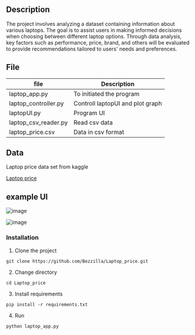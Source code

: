 ## Description

The project involves analyzing a dataset containing information about various laptops. The goal is to assist users in making informed decisions 
when choosing between different laptop options. Through data analysis, key factors such as performance, price, brand, and others will be evaluated to provide recommendations tailored to users' needs and preferences.

## File
| file              | Description                                                                        |
|-------------------|------------------------------------------------------------------------------------|
| laptop_app.py    | To initiated the program                                       |
| laptop_controller.py | Controll laptopUI and plot graph                                       |
| laptopUI.py          | Program UI                                                  |
| laptop_csv_reader.py  | Read csv data                                                  |
| laptop_price.csv              | Data in csv format |
## Data
Laptop price data set from kaggle

[Laptop price](https://www.kaggle.com/datasets/muhammetvarl/laptop-price/data)

## example UI

![image](https://github.com/Bezzilla/Laptop_price/assets/113333527/feab2ac9-35fc-4fa5-ad6e-8aafb748cfcd)

![image](https://github.com/Bezzilla/Laptop_price/assets/113333527/ae3c2f51-5f79-4d2f-8cbe-ad90ac218360)

### Installation
1. Clone the project
```
git clone https://github.com/Bezzilla/Laptop_price.git
```
2. Change directory
```
cd Laptop_price
```

3. Install requirements
```
pip install -r requirements.txt
```

4. Run
```
python laptop_app.py
```
